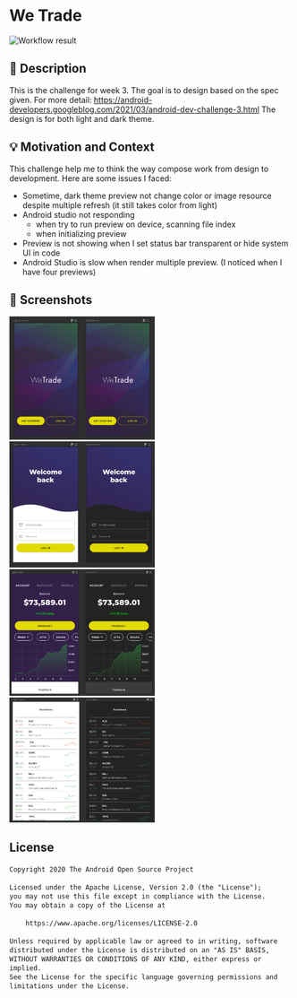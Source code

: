# We Trade

<!--- Replace <OWNER> with your Github Username and <REPOSITORY> with the name of your repository. -->
<!--- You can find both of these in the url bar when you open your repository in github. -->
![Workflow result](https://github.com/vsay01/android-android-dev-challenge-compose-wetrade/workflows/Check/badge.svg)


## :scroll: Description
This is the challenge for week 3. The goal is to design based on the spec given. For more detail: https://android-developers.googleblog.com/2021/03/android-dev-challenge-3.html
The design is for both light and dark theme.

## :bulb: Motivation and Context
This challenge help me to think the way compose work from design to development.
Here are some issues I faced:
- Sometime, dark theme preview not change color or image resource despite multiple refresh (it still takes color from light)
- Android studio not responding
  - when try to run preview on device, scanning file index
  - when initializing preview 
- Preview is not showing when I set status bar transparent or hide system UI in code
- Android Studio is slow when render multiple preview. (I noticed when I have four previews)


## :camera_flash: Screenshots
<img src="/results/screenshot_1.png" width="260">&emsp;<img src="/results/screenshot_2.png" width="260">&emsp;<img src="/results/screenshot_3.png" width="260">&emsp;<img src="/results/screenshot_4.png" width="260">

## License
```
Copyright 2020 The Android Open Source Project

Licensed under the Apache License, Version 2.0 (the "License");
you may not use this file except in compliance with the License.
You may obtain a copy of the License at

    https://www.apache.org/licenses/LICENSE-2.0

Unless required by applicable law or agreed to in writing, software
distributed under the License is distributed on an "AS IS" BASIS,
WITHOUT WARRANTIES OR CONDITIONS OF ANY KIND, either express or implied.
See the License for the specific language governing permissions and
limitations under the License.
```